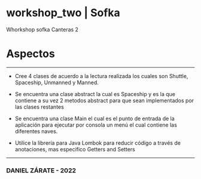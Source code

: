 # workshop_two | Sofka

Whorkshop sofka Canteras 2

# Aspectos
***

* Cree 4 clases de acuerdo a la lectura realizada los cuales son Shuttle, Spaceship, Unmanned y Manned.

* Se encuentra una clase abstract la cual es Spaceship y es la que contiene a su vez 2 metodos abstract para que sean implementados por las clases restantes

* Se encuentra una clase Main el cual es el punto de entrada de la aplicación para ejecutar por consola un menú el cual contiene las diferentes naves.

* Utilice la librería para Java Lombok para reducir código a través de anotaciones, mas especifico Getters and Setters

***

### DANIEL ZÁRATE - 2022

